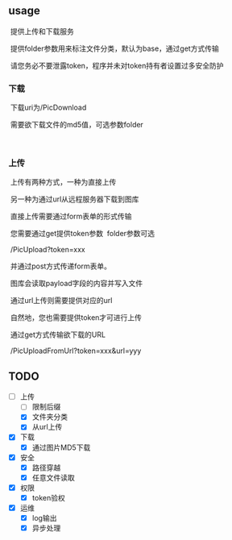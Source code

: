 ## usage

​	提供上传和下载服务

​	提供folder参数用来标注文件分类，默认为base，通过get方式传输

​	请您务必不要泄露token，程序并未对token持有者设置过多安全防护

### 下载

​	下载uri为/PicDownload

​	需要欲下载文件的md5值，可选参数folder

​	

### 上传

​	上传有两种方式，一种为直接上传

​	另一种为通过url从远程服务器下载到图库

​	直接上传需要通过form表单的形式传输

​	您需要通过get提供token参数
​	folder参数可选

​	/PicUpload?token=xxx

​	并通过post方式传递form表单。

​	图库会读取payload字段的内容并写入文件



​	通过url上传则需要提供对应的url

​	自然地，您也需要提供token才可进行上传

​	通过get方式传输欲下载的URL

​	/PicUploadFromUrl?token=xxx&url=yyy



## TODO

- [ ] 上传
    - [ ] 限制后缀
    - [x] 文件夹分类
    - [x] 从url上传

- [x] 下载
    - [x] 通过图片MD5下载
  
- [x] 安全
    - [x] 路径穿越
    - [x] 任意文件读取

- [x] 权限
    - [x] token验权

- [x] 运维
    - [x] log输出
    - [x] 异步处理 
